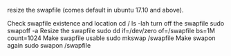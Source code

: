 resize the swapfile (comes default in ubuntu 17.10 and above).

Check swapfile existence and location
    cd /
    ls -lah
turn off the swapfile
    sudo swapoff -a
Resize the swapfile
    sudo dd if=/dev/zero of=/swapfile bs=1M count=1024
Make swapfile usable
    sudo mkswap /swapfile
Make swapon again
    sudo swapon /swapfile


